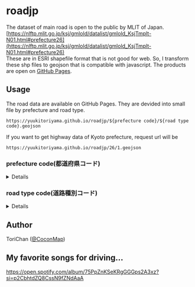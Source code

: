 # roadjp

The dataset of main road is open to the public by MLIT of Japan.  
[https://nlftp.mlit.go.jp/ksj/gmlold/datalist/gmlold_KsjTmplt-N01.html#prefecture26](https://nlftp.mlit.go.jp/ksj/gmlold/datalist/gmlold_KsjTmplt-N01.html#prefecture26)  
These are in ESRI shapefile format that is not good for web. So, I transform these shp files to geojson that is compatible with javascript. The products are open on [GitHub Pages](https://yuukitoriyama.github.io/roadjp/47.geojson).

## Usage

The road data are available on GitHub Pages. They are devided into small file by prefecture and road type.

```
https://yuukitoriyama.github.io/roadjp/${prefecture code}/${road type code}.geojson
```

If you want to get highway data of Kyoto prefecture, request url will be

```
https://yuukitoriyama.github.io/roadjp/26/1.geojson
```

### prefecture code(都道府県コード)

<details>

[https://nlftp.mlit.go.jp/ksj/gml/codelist/PrefCd.html](https://nlftp.mlit.go.jp/ksj/gml/codelist/PrefCd.html)より引用  
| コード | 対応する内容 |
| ------ | ------------ |
| 01 | 北海道 |
| 02 | 青森県 |
| 03 | 岩手県 |
| 04 | 宮城県 |
| 05 | 秋田県 |
| 06 | 山形県 |
| 07 | 福島県 |
| 08 | 茨城県 |
| 09 | 栃木県 |
| 10 | 群馬県 |
| 11 | 埼玉県 |
| 12 | 千葉県 |
| 13 | 東京都 |
| 14 | 神奈川県 |
| 15 | 新潟県 |
| 16 | 富山県 |
| 17 | 石川県 |
| 18 | 福井県 |
| 19 | 山梨県 |
| 20 | 長野県 |
| 21 | 岐阜県 |
| 22 | 静岡県 |
| 23 | 愛知県 |
| 24 | 三重県 |
| 25 | 滋賀県 |
| 26 | 京都府 |
| 27 | 大阪府 |
| 28 | 兵庫県 |
| 29 | 奈良県 |
| 30 | 和歌山県 |
| 31 | 鳥取県 |
| 32 | 島根県 |
| 33 | 岡山県 |
| 34 | 広島県 |
| 35 | 山口県 |
| 36 | 徳島県 |
| 37 | 香川県 |
| 38 | 愛媛県 |
| 39 | 高知県 |
| 40 | 福岡県 |
| 41 | 佐賀県 |
| 42 | 長崎県 |
| 43 | 熊本県 |
| 44 | 大分県 |
| 45 | 宮崎県 |
| 46 | 鹿児島県 |
| 47 | 沖縄県 |

</details>

### road type code(道路種別コード)

<details>

[https://nlftp.mlit.go.jp/ksj/gmlold/codelist/RoadTypeCd.html](https://nlftp.mlit.go.jp/ksj/gmlold/codelist/RoadTypeCd.html)より引用

| コード | 対応する内容   | 対応する内容                                                                                                                               |
| :----- | :------------- | :----------------------------------------------------------------------------------------------------------------------------------------- |
| 1      | 高速道路       | 道路法第三条第一号の高速自動車国道。首都高速道路公団、阪神高速道路公団及び地方道路公社のうち、名古屋市・北九州市・福岡市に係わる高速道路。 |
| 2      | 一般道路       | 道路法第三条第二号の一般国道。                                                                                                             |
| 3      | 主要地方道     | 道路法第三条第三号の都道府県または同条第 4 号の市町村道のうち、同法第五十六条の規定に基づいて指定された都道府県道または市道。              |
| 4      | 一般都道府県道 | 都道府県道のうち、主要地方道または特例都道以外のもの。                                                                                     |
| 5      | 特例都道       | 都道のうち、道路法第八十九条第一項の規定に基づいて認定された道路。                                                                         |
| 6      | 市町村道       | 主要地方道以外の市町村道。                                                                                                                 |
| 7      | 私道           |                                                                                                                                            |

</details>

## Author

ToriChan ([@CoconMap](https://twitter.com/coconmap))

## My favorite songs for driving...

https://open.spotify.com/album/75PpZnKSeKRgGGGps2A3xz?si=p2CbhtdZQ8CssN9fZNdAaA
